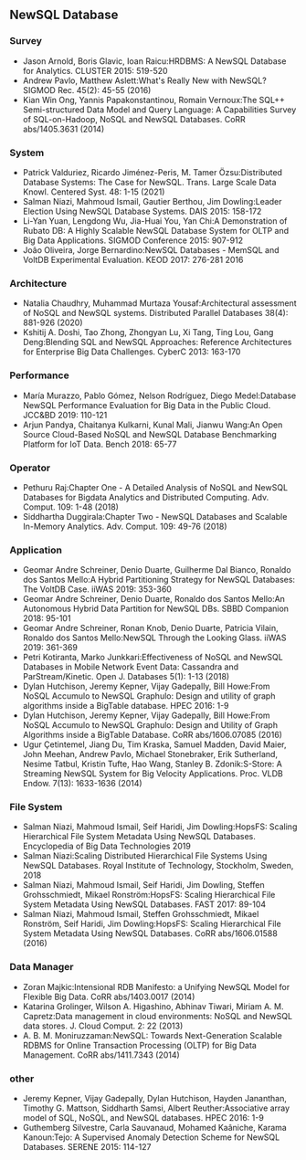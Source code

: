 ## NewSQL Database

### Survey
+ Jason Arnold, Boris Glavic, Ioan Raicu:HRDBMS: A NewSQL Database for Analytics. CLUSTER 2015: 519-520
+ Andrew Pavlo, Matthew Aslett:What's Really New with NewSQL? SIGMOD Rec. 45(2): 45-55 (2016)
+ Kian Win Ong, Yannis Papakonstantinou, Romain Vernoux:The SQL++ Semi-structured Data Model and Query Language: A Capabilities Survey of SQL-on-Hadoop, NoSQL and NewSQL Databases. CoRR abs/1405.3631 (2014)

### System
+ Patrick Valduriez, Ricardo Jiménez-Peris, M. Tamer Özsu:Distributed Database Systems: The Case for NewSQL. Trans. Large Scale Data Knowl. Centered Syst. 48: 1-15 (2021)
+ Salman Niazi, Mahmoud Ismail, Gautier Berthou, Jim Dowling:Leader Election Using NewSQL Database Systems. DAIS 2015: 158-172
+ Li-Yan Yuan, Lengdong Wu, Jia-Huai You, Yan Chi:A Demonstration of Rubato DB: A Highly Scalable NewSQL Database System for OLTP and Big Data Applications. SIGMOD Conference 2015: 907-912
+ João Oliveira, Jorge Bernardino:NewSQL Databases - MemSQL and VoltDB Experimental Evaluation. KEOD 2017: 276-281 2016

### Architecture
+ Natalia Chaudhry, Muhammad Murtaza Yousaf:Architectural assessment of NoSQL and NewSQL systems. Distributed Parallel Databases 38(4): 881-926 (2020)
+ Kshitij A. Doshi, Tao Zhong, Zhongyan Lu, Xi Tang, Ting Lou, Gang Deng:Blending SQL and NewSQL Approaches: Reference Architectures for Enterprise Big Data Challenges. CyberC 2013: 163-170


### Performance
+ María Murazzo, Pablo Gómez, Nelson Rodríguez, Diego Medel:Database NewSQL Performance Evaluation for Big Data in the Public Cloud. JCC&BD 2019: 110-121
+ Arjun Pandya, Chaitanya Kulkarni, Kunal Mali, Jianwu Wang:An Open Source Cloud-Based NoSQL and NewSQL Database Benchmarking Platform for IoT Data. Bench 2018: 65-77


### Operator

+ Pethuru Raj:Chapter One - A Detailed Analysis of NoSQL and NewSQL Databases for Bigdata Analytics and Distributed Computing. Adv. Comput. 109: 1-48 (2018)
+ Siddhartha Duggirala:Chapter Two - NewSQL Databases and Scalable In-Memory Analytics. Adv. Comput. 109: 49-76 (2018)


### Application
+ Geomar Andre Schreiner, Denio Duarte, Guilherme Dal Bianco, Ronaldo dos Santos Mello:A Hybrid Partitioning Strategy for NewSQL Databases: The VoltDB Case. iiWAS 2019: 353-360
+ Geomar Andre Schreiner, Denio Duarte, Ronaldo dos Santos Mello:An Autonomous Hybrid Data Partition for NewSQL DBs. SBBD Companion 2018: 95-101
+ Geomar Andre Schreiner, Ronan Knob, Denio Duarte, Patricia Vilain, Ronaldo dos Santos Mello:NewSQL Through the Looking Glass. iiWAS 2019: 361-369 
+ Petri Kotiranta, Marko Junkkari:Effectiveness of NoSQL and NewSQL Databases in Mobile Network Event Data: Cassandra and ParStream/Kinetic. Open J. Databases 5(1): 1-13 (2018)
+ Dylan Hutchison, Jeremy Kepner, Vijay Gadepally, Bill Howe:From NoSQL Accumulo to NewSQL Graphulo: Design and utility of graph algorithms inside a BigTable database. HPEC 2016: 1-9
+ Dylan Hutchison, Jeremy Kepner, Vijay Gadepally, Bill Howe:From NoSQL Accumulo to NewSQL Graphulo: Design and Utility of Graph Algorithms inside a BigTable Database. CoRR abs/1606.07085 (2016)
+ Ugur Çetintemel, Jiang Du, Tim Kraska, Samuel Madden, David Maier, John Meehan, Andrew Pavlo, Michael Stonebraker, Erik Sutherland, Nesime Tatbul, Kristin Tufte, Hao Wang, Stanley B. Zdonik:S-Store: A Streaming NewSQL System for Big Velocity Applications. Proc. VLDB Endow. 7(13): 1633-1636 (2014)


### File System
+ Salman Niazi, Mahmoud Ismail, Seif Haridi, Jim Dowling:HopsFS: Scaling Hierarchical File System Metadata Using NewSQL Databases. Encyclopedia of Big Data Technologies 2019
+ Salman Niazi:Scaling Distributed Hierarchical File Systems Using NewSQL Databases. Royal Institute of Technology, Stockholm, Sweden, 2018
+ Salman Niazi, Mahmoud Ismail, Seif Haridi, Jim Dowling, Steffen Grohsschmiedt, Mikael Ronström:HopsFS: Scaling Hierarchical File System Metadata Using NewSQL Databases. FAST 2017: 89-104
+ Salman Niazi, Mahmoud Ismail, Steffen Grohsschmiedt, Mikael Ronström, Seif Haridi, Jim Dowling:HopsFS: Scaling Hierarchical File System Metadata Using NewSQL Databases. CoRR abs/1606.01588 (2016)


### Data Manager

+ Zoran Majkic:Intensional RDB Manifesto: a Unifying NewSQL Model for Flexible Big Data. CoRR abs/1403.0017 (2014)
+ Katarina Grolinger, Wilson A. Higashino, Abhinav Tiwari, Miriam A. M. Capretz:Data management in cloud environments: NoSQL and NewSQL data stores. J. Cloud Comput. 2: 22 (2013)
+ A. B. M. Moniruzzaman:NewSQL: Towards Next-Generation Scalable RDBMS for Online Transaction Processing (OLTP) for Big Data Management. CoRR abs/1411.7343 (2014)

### other

+ Jeremy Kepner, Vijay Gadepally, Dylan Hutchison, Hayden Jananthan, Timothy G. Mattson, Siddharth Samsi, Albert Reuther:Associative array model of SQL, NoSQL, and NewSQL databases. HPEC 2016: 1-9
+ Guthemberg Silvestre, Carla Sauvanaud, Mohamed Kaâniche, Karama Kanoun:Tejo: A Supervised Anomaly Detection Scheme for NewSQL Databases. SERENE 2015: 114-127

